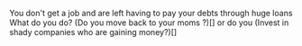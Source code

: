 You don't get a job and are left having to pay your debts through huge loans 
What do you do?
(Do you move back to your moms ?)[]
or do you 
(Invest in shady companies who are gaining money?)[]
